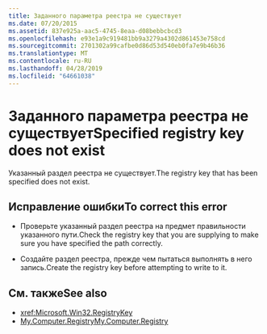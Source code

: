 ```yaml
---
title: Заданного параметра реестра не существует
ms.date: 07/20/2015
ms.assetid: 837e925a-aac5-4745-8eaa-d08bebbcbcd3
ms.openlocfilehash: e93e1a9c919481bb9a3279a4302d861453e758cd
ms.sourcegitcommit: 2701302a99cafbe0d86d53d540eb0fa7e9b46b36
ms.translationtype: MT
ms.contentlocale: ru-RU
ms.lasthandoff: 04/28/2019
ms.locfileid: "64661038"
---
```

# <a name="specified-registry-key-does-not-exist"></a><span data-ttu-id="00ab8-102">Заданного параметра реестра не существует</span><span class="sxs-lookup"><span data-stu-id="00ab8-102">Specified registry key does not exist</span></span>
<span data-ttu-id="00ab8-103">Указанный раздел реестра не существует.</span><span class="sxs-lookup"><span data-stu-id="00ab8-103">The registry key that has been specified does not exist.</span></span>  
  
## <a name="to-correct-this-error"></a><span data-ttu-id="00ab8-104">Исправление ошибки</span><span class="sxs-lookup"><span data-stu-id="00ab8-104">To correct this error</span></span>  
  
- <span data-ttu-id="00ab8-105">Проверьте указанный раздел реестра на предмет правильности указанного пути.</span><span class="sxs-lookup"><span data-stu-id="00ab8-105">Check the registry key that you are supplying to make sure you have specified the path correctly.</span></span>  
  
- <span data-ttu-id="00ab8-106">Создайте раздел реестра, прежде чем пытаться выполнять в него запись.</span><span class="sxs-lookup"><span data-stu-id="00ab8-106">Create the registry key before attempting to write to it.</span></span>  
  
## <a name="see-also"></a><span data-ttu-id="00ab8-107">См. также</span><span class="sxs-lookup"><span data-stu-id="00ab8-107">See also</span></span>

- <xref:Microsoft.Win32.RegistryKey>
- [<span data-ttu-id="00ab8-108">My.Computer.Registry</span><span class="sxs-lookup"><span data-stu-id="00ab8-108">My.Computer.Registry</span></span>](xref:Microsoft.VisualBasic.MyServices.RegistryProxy)
